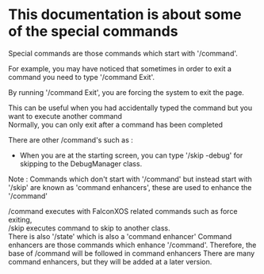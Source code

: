 # This documentation is about some of the special commands

Special commands are those commands which start with '/command'.

For example, you may have noticed that sometimes in order to exit a command you need to type '/command Exit'.

By running '/command Exit', you are forcing the system to exit the page.

This can be useful when you had accidentally typed the command but you want to execute another command
<br>
Normally, you can only exit after a command has been completed

There are other /command's such as
:
- When you are at the starting screen, you can type '/skip -debug' for skipping to the DebugManager class.

Note : Commands which don't start with '/command' but instead start with '/skip' are known as 'command enhancers',
these are used to enhance the '/command'

/command executes with FalconXOS related commands such as force exiting,
<br>
/skip executes command to skip to another class.
<br>
There is also '/state' which is also a 'command enhancer'
Command enhancers are those commands which enhance '/command'.
Therefore, the base of /command will be followed in command enhancers
There are many command enhancers, but they will be added at a later version.
